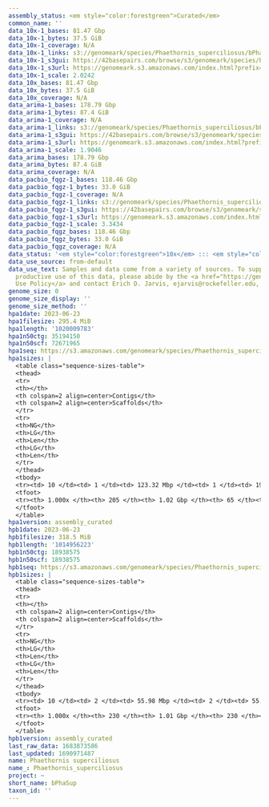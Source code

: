 ```yaml
---
assembly_status: <em style="color:forestgreen">Curated</em>
common_name: ''
data_10x-1_bases: 81.47 Gbp
data_10x-1_bytes: 37.5 GiB
data_10x-1_coverage: N/A
data_10x-1_links: s3://genomeark/species/Phaethornis_superciliosus/bPhaSup1/genomic_data/10x/<br>
data_10x-1_s3gui: https://42basepairs.com/browse/s3/genomeark/species/Phaethornis_superciliosus/bPhaSup1/genomic_data/10x/
data_10x-1_s3url: https://genomeark.s3.amazonaws.com/index.html?prefix=species/Phaethornis_superciliosus/bPhaSup1/genomic_data/10x/
data_10x-1_scale: 2.0242
data_10x_bases: 81.47 Gbp
data_10x_bytes: 37.5 GiB
data_10x_coverage: N/A
data_arima-1_bases: 178.79 Gbp
data_arima-1_bytes: 87.4 GiB
data_arima-1_coverage: N/A
data_arima-1_links: s3://genomeark/species/Phaethornis_superciliosus/bPhaSup1/genomic_data/arima/<br>
data_arima-1_s3gui: https://42basepairs.com/browse/s3/genomeark/species/Phaethornis_superciliosus/bPhaSup1/genomic_data/arima/
data_arima-1_s3url: https://genomeark.s3.amazonaws.com/index.html?prefix=species/Phaethornis_superciliosus/bPhaSup1/genomic_data/arima/
data_arima-1_scale: 1.9046
data_arima_bases: 178.79 Gbp
data_arima_bytes: 87.4 GiB
data_arima_coverage: N/A
data_pacbio_fqgz-1_bases: 118.46 Gbp
data_pacbio_fqgz-1_bytes: 33.0 GiB
data_pacbio_fqgz-1_coverage: N/A
data_pacbio_fqgz-1_links: s3://genomeark/species/Phaethornis_superciliosus/bPhaSup1/genomic_data/pacbio_fqgz/<br>
data_pacbio_fqgz-1_s3gui: https://42basepairs.com/browse/s3/genomeark/species/Phaethornis_superciliosus/bPhaSup1/genomic_data/pacbio_fqgz/
data_pacbio_fqgz-1_s3url: https://genomeark.s3.amazonaws.com/index.html?prefix=species/Phaethornis_superciliosus/bPhaSup1/genomic_data/pacbio_fqgz/
data_pacbio_fqgz-1_scale: 3.3434
data_pacbio_fqgz_bases: 118.46 Gbp
data_pacbio_fqgz_bytes: 33.0 GiB
data_pacbio_fqgz_coverage: N/A
data_status: '<em style="color:forestgreen">10x</em> ::: <em style="color:forestgreen">Arima</em>'
data_use_source: from-default
data_use_text: Samples and data come from a variety of sources. To support fair and
  productive use of this data, please abide by the <a href="https://genome10k.soe.ucsc.edu/data-use-policies/">Data
  Use Policy</a> and contact Erich D. Jarvis, ejarvis@rockefeller.edu, with any questions.
genome_size: 0
genome_size_display: ''
genome_size_method: ''
hpa1date: 2023-06-23
hpa1filesize: 295.4 MiB
hpa1length: '1020009783'
hpa1n50ctg: 35194150
hpa1n50scf: 72671965
hpa1seq: https://s3.amazonaws.com/genomeark/species/Phaethornis_superciliosus/bPhaSup1/assembly_curated/bPhaSup1.hap1.cur.20230623.fasta.gz
hpa1sizes: |
  <table class="sequence-sizes-table">
  <thead>
  <tr>
  <th></th>
  <th colspan=2 align=center>Contigs</th>
  <th colspan=2 align=center>Scaffolds</th>
  </tr>
  <tr>
  <th>NG</th>
  <th>LG</th>
  <th>Len</th>
  <th>LG</th>
  <th>Len</th>
  </tr>
  </thead>
  <tbody>
  <tr><td> 10 </td><td> 1 </td><td> 123.32 Mbp </td><td> 1 </td><td> 196.61 Mbp </td></tr><tr><td> 20 </td><td> 2 </td><td> 88.47 Mbp </td><td> 2 </td><td> 149.69 Mbp </td></tr><tr><td> 30 </td><td> 4 </td><td> 70.62 Mbp </td><td> 2 </td><td> 149.69 Mbp </td></tr><tr><td> 40 </td><td> 5 </td><td> 55.98 Mbp </td><td> 3 </td><td> 114.54 Mbp </td></tr><tr style="background-color:#cccccc;"><td> 50 </td><td> 8 </td><td style="background-color:#88ff88;"> 35.19 Mbp </td><td> 4 </td><td style="background-color:#88ff88;"> 72.67 Mbp </td></tr><tr><td> 60 </td><td> 11 </td><td> 22.99 Mbp </td><td> 6 </td><td> 43.27 Mbp </td></tr><tr><td> 70 </td><td> 16 </td><td> 18.72 Mbp </td><td> 9 </td><td> 30.56 Mbp </td></tr><tr><td> 80 </td><td> 22 </td><td> 13.33 Mbp </td><td> 13 </td><td> 21.16 Mbp </td></tr><tr><td> 90 </td><td> 32 </td><td> 6.06 Mbp </td><td> 19 </td><td> 14.86 Mbp </td></tr><tr><td> 100 </td><td> 205 </td><td> 587  bp </td><td> 65 </td><td> 6.94 Kbp </td></tr></tbody>
  <tfoot>
  <tr><th> 1.000x </th><th> 205 </th><th> 1.02 Gbp </th><th> 65 </th><th> 1.02 Gbp </th></tr>
  </tfoot>
  </table>
hpa1version: assembly_curated
hpb1date: 2023-06-23
hpb1filesize: 318.5 MiB
hpb1length: '1014956223'
hpb1n50ctg: 18938575
hpb1n50scf: 18938575
hpb1seq: https://s3.amazonaws.com/genomeark/species/Phaethornis_superciliosus/bPhaSup1/assembly_curated/bPhaSup1.hap2.decon.20230623.fasta.gz
hpb1sizes: |
  <table class="sequence-sizes-table">
  <thead>
  <tr>
  <th></th>
  <th colspan=2 align=center>Contigs</th>
  <th colspan=2 align=center>Scaffolds</th>
  </tr>
  <tr>
  <th>NG</th>
  <th>LG</th>
  <th>Len</th>
  <th>LG</th>
  <th>Len</th>
  </tr>
  </thead>
  <tbody>
  <tr><td> 10 </td><td> 2 </td><td> 55.98 Mbp </td><td> 2 </td><td> 55.98 Mbp </td></tr><tr><td> 20 </td><td> 4 </td><td> 40.33 Mbp </td><td> 4 </td><td> 40.33 Mbp </td></tr><tr><td> 30 </td><td> 8 </td><td> 22.99 Mbp </td><td> 8 </td><td> 22.99 Mbp </td></tr><tr><td> 40 </td><td> 12 </td><td> 21.16 Mbp </td><td> 12 </td><td> 21.16 Mbp </td></tr><tr style="background-color:#cccccc;"><td> 50 </td><td> 17 </td><td style="background-color:#88ff88;"> 18.94 Mbp </td><td> 17 </td><td style="background-color:#88ff88;"> 18.94 Mbp </td></tr><tr><td> 60 </td><td> 23 </td><td> 15.64 Mbp </td><td> 23 </td><td> 15.64 Mbp </td></tr><tr><td> 70 </td><td> 31 </td><td> 12.13 Mbp </td><td> 31 </td><td> 12.13 Mbp </td></tr><tr><td> 80 </td><td> 40 </td><td> 9.18 Mbp </td><td> 40 </td><td> 9.18 Mbp </td></tr><tr><td> 90 </td><td> 57 </td><td> 3.58 Mbp </td><td> 57 </td><td> 3.58 Mbp </td></tr><tr><td> 100 </td><td> 230 </td><td> 3.60 Kbp </td><td> 230 </td><td> 3.60 Kbp </td></tr></tbody>
  <tfoot>
  <tr><th> 1.000x </th><th> 230 </th><th> 1.01 Gbp </th><th> 230 </th><th> 1.01 Gbp </th></tr>
  </tfoot>
  </table>
hpb1version: assembly_curated
last_raw_data: 1683873586
last_updated: 1690971487
name: Phaethornis superciliosus
name_: Phaethornis_superciliosus
project: ~
short_name: bPhaSup
taxon_id: ''
---
```


